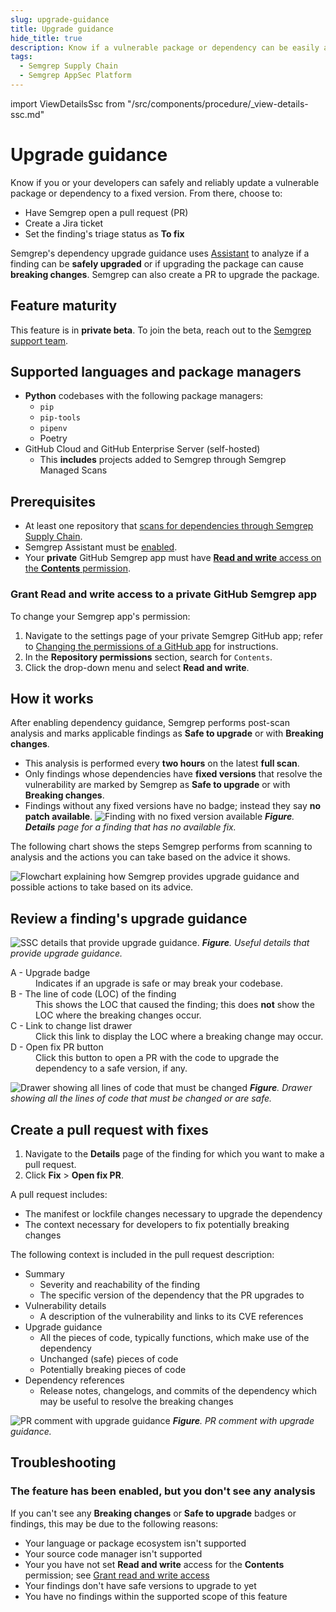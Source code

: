 ```yaml
---
slug: upgrade-guidance
title: Upgrade guidance
hide_title: true
description: Know if a vulnerable package or dependency can be easily and reliably upgraded to a fixed version.
tags:
  - Semgrep Supply Chain
  - Semgrep AppSec Platform
---
```


import ViewDetailsSsc from "/src/components/procedure/_view-details-ssc.md"
 
# Upgrade guidance

Know if you or your developers can safely and reliably update a vulnerable package or dependency to a fixed version. From there, choose to:

- Have Semgrep open a pull request (PR)
- Create a Jira ticket
- Set the finding's triage status as **To fix**

Semgrep's dependency upgrade guidance uses [Assistant](/semgrep-assistant/overview) to analyze if a finding can be **safely upgraded** or if upgrading the package can cause **breaking changes**. Semgrep can also create a PR to upgrade the package.

## Feature maturity

This feature is in **private beta**. To join the beta, reach out to the [Semgrep support team](/support).

## Supported languages and package managers

- **Python** codebases with the following package managers:
  - `pip`
  - `pip-tools`
  - `pipenv`
  - Poetry
- GitHub Cloud and GitHub Enterprise Server (self-hosted)
  - This **includes** projects added to Semgrep through Semgrep Managed Scans 

## Prerequisites

- At least one repository that [scans for dependencies through Semgrep Supply Chain](/semgrep-supply-chain/getting-started).
- Semgrep Assistant must be [enabled](/semgrep-assistant/getting-started).
- Your **private** GitHub Semgrep app must have [**Read and write** access on the **Contents** permission](#grant-read-and-write-access-to-a-private-github-semgrep-ap#grant-read-and-write-access-to-a-private-github-semgrep-appp).

### Grant **Read and write** access to a private GitHub Semgrep app

To change your Semgrep app's permission:

1. Navigate to the settings page of your private Semgrep GitHub app; refer to [<i class="fas fa-external-link fa-xs"></i> Changing the permissions of a GitHub app](https://docs.github.com/en/apps/maintaining-github-apps/modifying-a-github-app-registration#changing-the-permissions-of-a-github-app) for instructions.
1. In the **Repository permissions** section, search for `Contents`.
1. Click the drop-down menu and select **Read and write**.

## How it works

After enabling dependency guidance, Semgrep performs post-scan analysis and marks applicable findings as **Safe to upgrade** or with **Breaking changes**.

- This analysis is performed every **two hours** on the latest **full scan**.
- Only findings whose dependencies have **fixed versions** that resolve the vulnerability are marked by Semgrep as **Safe to upgrade** or with **Breaking changes**.
- Findings without any fixed versions have no badge; instead they say **no patch available**.
  ![Finding with no fixed version available](/img/no-patch-available.png#md-width)
  _**Figure**. **Details** page for a finding that has no available fix._

The following chart shows the steps Semgrep performs from scanning to analysis and the actions you can take based on the advice it shows.

![Flowchart explaining how Semgrep provides upgrade guidance and possible actions to take based on its advice.](/img/upgrade-guidance-flowchart.png)

## Review a finding's upgrade guidance 

<ViewDetailsSsc />

![SSC details that provide upgrade guidance.](/img/vuln-panels-ssc.png)
_**Figure**. Useful details that provide upgrade guidance._
<dl>
<dt>A - Upgrade badge</dt>
<dd>Indicates if an upgrade is safe or may break your codebase.</dd>
<dt>B - The line of code (LOC) of the finding</dt>
<dd>This shows the LOC that caused the finding; this does <strong>not</strong> show the LOC where the breaking changes occur.</dd>
<dt>C - Link to change list drawer</dt>
<dd>Click this link to display the LOC where a breaking change may occur.</dd>
<dt>D - Open fix PR button</dt>
<dd>Click this button to open a PR with the code to upgrade the dependency to a safe version, if any.</dd>
</dl>

![Drawer showing all lines of code that must be changed](/img/upgrade-guidance-drawer.png#md-width)
_**Figure**. Drawer showing all the lines of code that must be changed or are safe._

## Create a pull request with fixes

1. Navigate to the **Details** page of the finding for which you want to make a pull request.
1. Click **Fix** > **Open fix PR**.

A pull request includes:

- The manifest or lockfile changes necessary to upgrade the dependency
- The context necessary for developers to fix potentially breaking changes

The following context is included in the pull request description:

- Summary
  - Severity and reachability of the finding
  - The specific version of the dependency that the PR upgrades to
- Vulnerability details
  - A description of the vulnerability and links to its CVE references
- Upgrade guidance
  - All the pieces of code, typically functions, which make use of the dependency
  - Unchanged (safe) pieces of code
  - Potentially breaking pieces of code
- Dependency references
  - Release notes, changelogs, and commits of the dependency which may be useful to resolve the breaking changes

![PR comment with upgrade guidance](/img/upgrade-guidance-pr.png#md-width)
_**Figure**. PR comment with upgrade guidance._

## Troubleshooting

### The feature has been enabled, but you don't see any analysis

If you can't see any **Breaking changes** or **Safe to upgrade** badges or findings, this may be due to the following reasons:

- Your language or package ecosystem isn't supported
- Your source code manager isn't supported
- Your you have not set **Read and write** access for the **Contents** permission; see [Grant read and write access](#grant-read-and-write-access)
- Your findings don't have safe versions to upgrade to yet
- You have no findings within the supported scope of this feature
